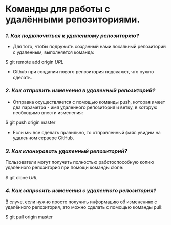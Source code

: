 # Команды для работы с удалёнными репозиториями.

### **_1. Как подключиться к удаленному репозиторию?_**

* Для того, чтобы подружить созданный нами локальный репозиторий с удаленным, выполняется команда: 

$ git remote add origin *URL*

* Github при создании нового репозитория подскажет, что нужно сделать.

### **_2. Как отправить изменения в удаленный репозитoрий?_**

* Отправка осуществляется с помощью команды push, которая имеет два параметра - имя удаленного репозитория и ветку, в которую необходимо внести изменения:
  
$ git push origin master

* Если мы все сделать правильно, то отправленный файл увидим на удаленном сервере GitHub.

### **_3. Как клонировать удаленный репозитoрий?_**

Пользователи могут получить полностью работоспособную копию удалённого репозитория при помощи команды clone:

$ git clone *URL*

### **_4. Как запросить изменения с удаленного репозитория?_**

В случе, если нужно просто получить информацию об изменениях с удалённого репозитория, это можно сделать с помощью команды pull:

$ git pull origin master
